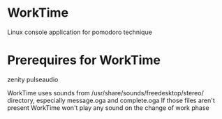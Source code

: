 # WorkTime
Linux console application for pomodoro technique 


# Prerequires for WorkTime
zenity
pulseaudio

WorkTime uses sounds from /usr/share/sounds/freedesktop/stereo/ directory, especially message.oga and complete.oga
If those files aren't present WorkTime won't play any sound on the change of work phase
